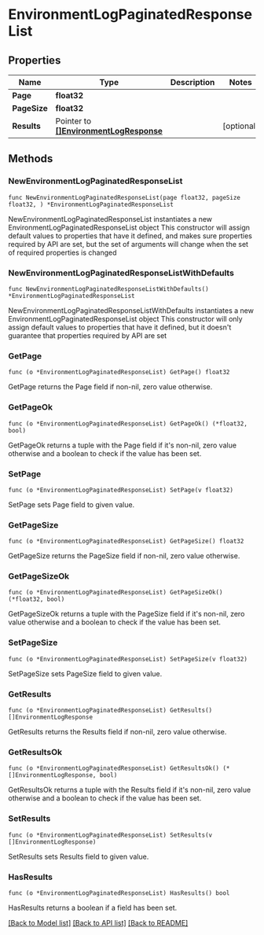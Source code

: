 # EnvironmentLogPaginatedResponseList

## Properties

Name | Type | Description | Notes
------------ | ------------- | ------------- | -------------
**Page** | **float32** |  | 
**PageSize** | **float32** |  | 
**Results** | Pointer to [**[]EnvironmentLogResponse**](EnvironmentLogResponse.md) |  | [optional] 

## Methods

### NewEnvironmentLogPaginatedResponseList

`func NewEnvironmentLogPaginatedResponseList(page float32, pageSize float32, ) *EnvironmentLogPaginatedResponseList`

NewEnvironmentLogPaginatedResponseList instantiates a new EnvironmentLogPaginatedResponseList object
This constructor will assign default values to properties that have it defined,
and makes sure properties required by API are set, but the set of arguments
will change when the set of required properties is changed

### NewEnvironmentLogPaginatedResponseListWithDefaults

`func NewEnvironmentLogPaginatedResponseListWithDefaults() *EnvironmentLogPaginatedResponseList`

NewEnvironmentLogPaginatedResponseListWithDefaults instantiates a new EnvironmentLogPaginatedResponseList object
This constructor will only assign default values to properties that have it defined,
but it doesn't guarantee that properties required by API are set

### GetPage

`func (o *EnvironmentLogPaginatedResponseList) GetPage() float32`

GetPage returns the Page field if non-nil, zero value otherwise.

### GetPageOk

`func (o *EnvironmentLogPaginatedResponseList) GetPageOk() (*float32, bool)`

GetPageOk returns a tuple with the Page field if it's non-nil, zero value otherwise
and a boolean to check if the value has been set.

### SetPage

`func (o *EnvironmentLogPaginatedResponseList) SetPage(v float32)`

SetPage sets Page field to given value.


### GetPageSize

`func (o *EnvironmentLogPaginatedResponseList) GetPageSize() float32`

GetPageSize returns the PageSize field if non-nil, zero value otherwise.

### GetPageSizeOk

`func (o *EnvironmentLogPaginatedResponseList) GetPageSizeOk() (*float32, bool)`

GetPageSizeOk returns a tuple with the PageSize field if it's non-nil, zero value otherwise
and a boolean to check if the value has been set.

### SetPageSize

`func (o *EnvironmentLogPaginatedResponseList) SetPageSize(v float32)`

SetPageSize sets PageSize field to given value.


### GetResults

`func (o *EnvironmentLogPaginatedResponseList) GetResults() []EnvironmentLogResponse`

GetResults returns the Results field if non-nil, zero value otherwise.

### GetResultsOk

`func (o *EnvironmentLogPaginatedResponseList) GetResultsOk() (*[]EnvironmentLogResponse, bool)`

GetResultsOk returns a tuple with the Results field if it's non-nil, zero value otherwise
and a boolean to check if the value has been set.

### SetResults

`func (o *EnvironmentLogPaginatedResponseList) SetResults(v []EnvironmentLogResponse)`

SetResults sets Results field to given value.

### HasResults

`func (o *EnvironmentLogPaginatedResponseList) HasResults() bool`

HasResults returns a boolean if a field has been set.


[[Back to Model list]](../README.md#documentation-for-models) [[Back to API list]](../README.md#documentation-for-api-endpoints) [[Back to README]](../README.md)


